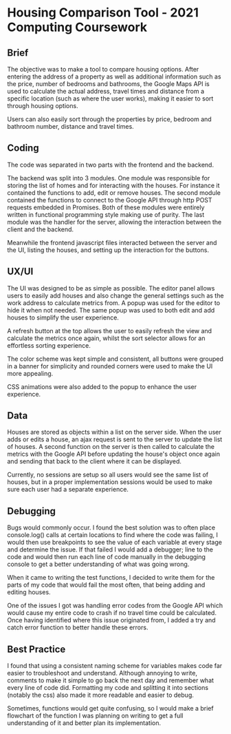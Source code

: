 # Housing Comparison Tool - 2021 Computing Coursework

## Brief
The objective was to make a tool to compare housing options. After entering the address of a property as well as additional information such as the price, number of bedrooms and bathrooms, the Google Maps API is used to calculate the actual address, travel times and distance from a specific location (such as where the user works), making it easier to sort through housing options.

Users can also easily sort through the properties by price, bedroom and bathroom number, distance and travel times.

## Coding
The code was separated in two parts with the frontend and the backend.

The backend was split into 3 modules. One module was responsible for storing the list of homes and for interacting with the houses. For instance it contained the functions to add, edit or remove houses. The second module contained the functions to connect to the Google API through http POST requests embedded in Promises. Both of these modules were entirely written in functional programming style making use of purity. The last module was the handler for the server, allowing the interaction between the client and the backend.

Meanwhile the frontend javascript files interacted between the server and the UI, listing the houses, and setting up the interaction for the buttons.

## UX/UI
The UI was designed to be as simple as possible. The editor panel allows users to easily add houses and also change the general settings such as the work address to calculate metrics from. A popup was used for the editor to hide it when not needed. The same popup was used to both edit and add houses to simplify the user experience.

A refresh button at the top allows the user to easily refresh the view and calculate the metrics once again, whilst the sort selector allows for an effortless sorting experience.

The color scheme was kept simple and consistent, all buttons were grouped in a banner for simplicity and rounded corners were used to make the UI more appealing.

CSS animations were also added to the popup to enhance the user experience.

## Data
Houses are stored as objects within a list on the server side. When the user adds or edits a house, an ajax request is sent to the server to update the list of houses. A second function on the server is then called to calculate the metrics with the Google API before updating the house's object once again and sending that back to the client where it can be displayed.

Currently, no sessions are setup so all users would see the same list of houses, but in a proper implementation sessions would be used to make sure each user had a separate experience.

## Debugging
Bugs would commonly occur. I found the best solution was to often place console.log() calls at certain locations to find where the code was failing, I would then use breakpoints to see the value of each variable at every stage and determine the issue. If that failed I would add a debugger; line to the code and would then run each line of code manually in the debugging console to get a better understanding of what was going wrong.

When it came to writing the test functions, I decided to write them for the parts of my code that would fail the most often, that being adding and editing houses.

One of the issues I got was handling error codes from the Google API which would cause my entire code to crash if no travel time could be calculated. Once having identified where this issue originated from, I added a try and catch error function to better handle these errors.

## Best Practice
I found that using a consistent naming scheme for variables makes code far easier to troubleshoot and understand. Although annoying to write, comments to make it simple to go back the next day and remember what every line of code did. Formatting my code and splitting it into sections (notably the css) also made it more readable and easier to debug.

Sometimes, functions would get quite confusing, so I would make a brief flowchart of the function I was planning on writing to get a full understanding of it and better plan its implementation.
